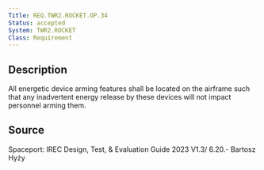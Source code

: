 ```yaml
---
Title: REQ.TWR2.ROCKET.OP.34
Status: accepted
System: TWR2.ROCKET
Class: Requirement
---
```


## Description

All energetic device arming features shall be located on the airframe such that any
inadvertent energy release by these devices will not impact personnel arming them. 

## Source

Spaceport: IREC Design, Test, & Evaluation Guide 2023 V1.3/ 6.20.- Bartosz Hyży
